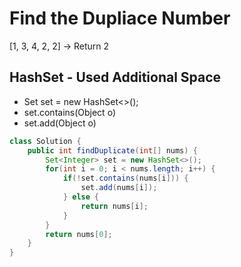 # Find the Dupliace Number
[1, 3, 4, 2, 2] -> Return 2

## HashSet - Used Additional Space

- Set<Integer> set = new HashSet<>();
- set.contains(Object o)
- set.add(Object o)

```java
class Solution {
    public int findDuplicate(int[] nums) {
        Set<Integer> set = new HashSet<>();
        for(int i = 0; i < nums.length; i++) {
            if(!set.contains(nums[i])) {
                set.add(nums[i]);
            } else {
                return nums[i];
            }
        }
        return nums[0];
    }
}
```
